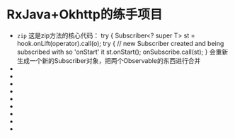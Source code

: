 # RxJava+Okhttp的练手项目
* ``zip``
这是zip方法的核心代码：
try {
      Subscriber<? super T> st = hook.onLift(operator).call(o);
                    try {
                        // new Subscriber created and being subscribed with so 'onStart' it
                        st.onStart();
                        onSubscribe.call(st);
                    }
会重新生成一个新的Subscriber对象，把两个Observable的东西进行合并                  
* 
* 
* 
* 
* 
* 
* 
* 
* 